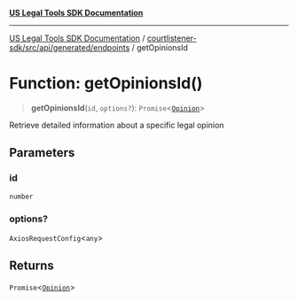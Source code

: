 [**US Legal Tools SDK Documentation**](../../../../../../README.md)

***

[US Legal Tools SDK Documentation](../../../../../../README.md) / [courtlistener-sdk/src/api/generated/endpoints](../README.md) / getOpinionsId

# Function: getOpinionsId()

> **getOpinionsId**(`id`, `options?`): `Promise`\<[`Opinion`](../../model/interfaces/Opinion.md)\>

Retrieve detailed information about a specific legal opinion

## Parameters

### id

`number`

### options?

`AxiosRequestConfig`\<`any`\>

## Returns

`Promise`\<[`Opinion`](../../model/interfaces/Opinion.md)\>
